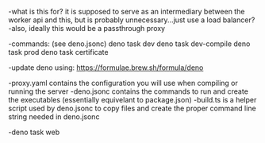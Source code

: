 -what is this for? it is supposed to serve as an intermediary between the worker api and this, but is probably unnecessary...just use a load balancer?
-also, ideally this would be a passthrough proxy

-commands: (see deno.jsonc)
deno task dev
deno task dev-compile
deno task prod
deno task certificate

-update deno using: https://formulae.brew.sh/formula/deno

-proxy.yaml contains the configuration you will use when compiling or running the server
-deno.jsonc contains the commands to run and create the executables (essentially equivelant to package.json)
-build.ts is a helper script used by deno.jsonc to copy files and create the proper command line string needed in deno.jsonc

-deno task web
